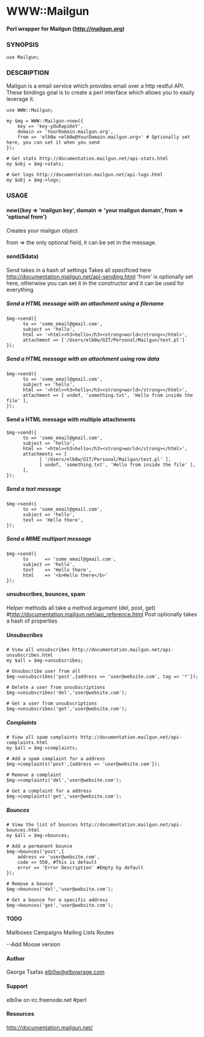 WWW::Mailgun
===================
#### Perl wrapper for Mailgun (http://mailgun.org)

### SYNOPSIS

    use Mailgun;


### DESCRIPTION

Mailgun is a email service which provides email over a http restful API.
These bindings goal is to create a perl interface which allows you to
easily leverage it.

    use WWW::Mailgun;

    my $mg = WWW::Mailgun->new({ 
        key => 'key-yOuRapiKeY',
        domain => 'YourDomain.mailgun.org',
        from => 'elb0w <elb0w@YourDomain.mailgun.org>' # Optionally set here, you can set it when you send
    });
   
    # Get stats http://documentation.mailgun.net/api-stats.html
    my $obj = $mg->stats; 

    # Get logs http://documentation.mailgun.net/api-logs.html
    my $obj = $mg->logs; 

    

### USAGE

#### new({key => 'mailgun key', domain => 'your mailgun domain', from => 'optional from')

Creates your mailgun object

from => the only optional field, it can be set in the message.



#### send($data)

Send takes in a hash of settings
Takes all specificed here http://documentation.mailgun.net/api-sending.html
'from' is optionally set here, otherwise you can set it in the constructor and it can be used for everything

##### Send a HTML message with an attachment using a filename
    $mg->send({
          to => 'some_email@gmail.com',
          subject => 'hello',
          html => '<html><h3>hello</h3><strong>world</strong></html>',
          attachment => ['/Users/elb0w/GIT/Personal/Mailgun/test.pl']
    });

##### Send a HTML message with an attachment using raw data
    $mg->send({
          to => 'some_email@gmail.com',
          subject => 'hello',
          html => '<html><h3>hello</h3><strong>world</strong></html>',
          attachment => [ undef, 'something.txt', 'Hello from inside the file' ],
    });

#### Send a HTML message with multiple attachments
    $mg->send({
          to => 'some_email@gmail.com',
          subject => 'hello',
          html => '<html><h3>hello</h3><strong>world</strong></html>',
          attachments => [
                [ '/Users/elb0w/GIT/Personal/Mailgun/test.pl' ],
                [ undef, 'something.txt', 'Hello from inside the file' ],
          ],
    });

##### Send a text message
    $mg->send({
          to => 'some_email@gmail.com',
          subject => 'hello',
          text => 'Hello there',
    });

##### Send a MIME multipart message
    $mg->send({
          to      => 'some_email@gmail.com',
          subject => 'hello',
          text    => 'Hello there',
          html    => '<b>Hello there</b>'
    });

#### unsubscribes, bounces, spam

Helper methods all take a method argument (del, post, get)
#http://documentation.mailgun.net/api_reference.html
Post optionally takes a hash of properties

##### Unsubscribes
    
    # View all unsubscribes http://documentation.mailgun.net/api-unsubscribes.html
    my $all = $mg->unsubscribes; 

    # Unsubscribe user from all 
    $mg->unsubscribes('post',{address => 'user@website.com', tag => '*'});

    # Delete a user from unsubscriptions
    $mg->unsubscribes('del','user@website.com');

    # Get a user from unsubscriptions
    $mg->unsubscribes('get','user@website.com');

    
##### Complaints
    
    # View all spam complaints http://documentation.mailgun.net/api-complaints.html
    my $all = $mg->complaints; 

    # Add a spam complaint for a address
    $mg->complaints('post',{address => 'user@website.com'});

    # Remove a complaint
    $mg->complaints('del','user@website.com');

    # Get a complaint for a address
    $mg->complaints('get','user@website.com');

##### Bounces

    # View the list of bounces http://documentation.mailgun.net/api-bounces.html
    my $all = $mg->bounces; 

    # Add a permanent bounce
    $mg->bounces('post',{
        address => 'user@website.com',
        code => 550, #This is default
        error => 'Error Description' #Empty by default
    });

    # Remove a bounce
    $mg->bounces('del','user@website.com');

    # Get a bounce for a specific address
    $mg->bounces('get','user@website.com');

#### TODO

Mailboxes
Campaigns
Mailing Lists
Routes

--Add Moose version

#### Author

George Tsafas <elb0w@elbowrage.com>


#### Support

elb0w on irc.freenode.net #perl


#### Resources

http://documentation.mailgun.net/


